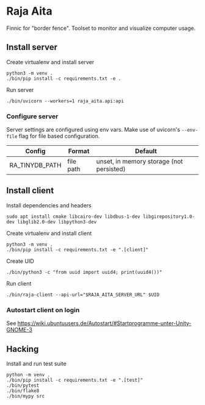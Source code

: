 # Raja Aita

Finnic for "border fence". Toolset to monitor and visualize computer usage.

## Install server

Create virtualenv and install server

    python3 -m venv .
    ./bin/pip install -c requirements.txt -e .

Run server

    ./bin/uvicorn --workers=1 raja_aita.api:api

### Configure server

Server settings are configured using env vars. Make use of uvicorn's
`--env-file` flag for file based configuration.

| Config         | Format    | Default                                  |
|----------------|-----------|------------------------------------------|
| RA_TINYDB_PATH | file path | unset, in memory storage (not persisted) |

## Install client

Install dependencies and headers

    sudo apt install cmake libcairo-dev libdbus-1-dev libgirepository1.0-dev libglib2.0-dev libpython3-dev

Create virtualenv and install client

    python3 -m venv .
    ./bin/pip install -c requirements.txt -e ".[client]"

Create UID

    ./bin/python3 -c "from uuid import uuid4; print(uuid4())"

Run client

    ./bin/raja-client --api-url="$RAJA_AITA_SERVER_URL" $UID

### Autostart client on login

See https://wiki.ubuntuusers.de/Autostart/#Startprogramme-unter-Unity-GNOME-3


## Hacking

Install and run test suite

    python -m venv .
    ./bin/pip install -c requirements.txt -e ".[test]"
    ./bin/pytest
    ./bin/flake8
    ./bin/mypy src

